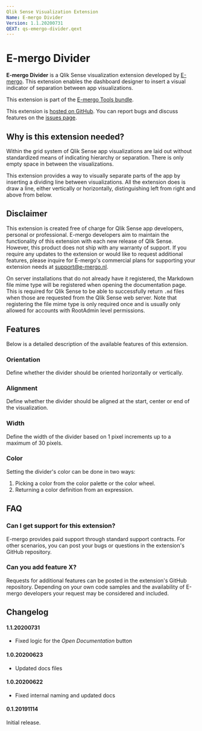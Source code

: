 ```yaml
---
Qlik Sense Visualization Extension
Name: E-mergo Divider
Version: 1.1.20200731
QEXT: qs-emergo-divider.qext
---
```


# E-mergo Divider

**E-mergo Divider** is a Qlik Sense visualization extension developed by [E-mergo](https://www.e-mergo.nl). This extension enables the dashboard designer to insert a visual indicator of separation between app visualizations.

This extension is part of the [E-mergo Tools bundle](hhttps://www.e-mergo.nl/e-mergo-tools-bundle/?utm_medium=download&utm_source=tools_bundle&utm_campaign=E-mergo_Extension&utm_term=toolsbundle&utm_content=sitelink).

This extension is [hosted on GitHub](https://github.com/e-mergo/qs-emergo-divider). You can report bugs and discuss features on the [issues page](https://github.com/e-mergo/qs-emergo-divider/issues).

## Why is this extension needed?
Within the grid system of Qlik Sense app visualizations are laid out without standardized means of indicating hierarchy or separation. There is only empty space in between the visualizations.

This extension provides a way to visually separate parts of the app by inserting a dividing line between visualizations. All the extension does is draw a line, either vertically or horizontally, distinguishing left from right and above from below.

## Disclaimer
This extension is created free of charge for Qlik Sense app developers, personal or professional. E-mergo developers aim to maintain the functionality of this extension with each new release of Qlik Sense. However, this product does not ship with any warranty of support. If you require any updates to the extension or would like to request additional features, please inquire for E-mergo's commercial plans for supporting your extension needs at support@e-mergo.nl.

On server installations that do not already have it registered, the Markdown file mime type will be registered when opening the documentation page. This is required for Qlik Sense to be able to successfully return `.md` files when those are requested from the Qlik Sense web server. Note that registering the file mime type is only required once and is usually only allowed for accounts with RootAdmin level permissions.

## Features
Below is a detailed description of the available features of this extension.

### Orientation
Define whether the divider should be oriented horizontally or vertically.

### Alignment
Define whether the divider should be aligned at the start, center or end of the visualization.

### Width
Define the width of the divider based on 1 pixel increments up to a maximum of 30 pixels.

### Color
Setting the divider's color can be done in two ways:
1. Picking a color from the color palette or the color wheel.
2. Returning a color definition from an expression.

## FAQ

### Can I get support for this extension?
E-mergo provides paid support through standard support contracts. For other scenarios, you can post your bugs or questions in the extension's GitHub repository.

### Can you add feature X?
Requests for additional features can be posted in the extension's GitHub repository. Depending on your own code samples and the availability of E-mergo developers your request may be considered and included.

## Changelog

#### 1.1.20200731
- Fixed logic for the _Open Documentation_ button

#### 1.0.20200623
- Updated docs files

#### 1.0.20200622
- Fixed internal naming and updated docs

#### 0.1.20191114
Initial release.
